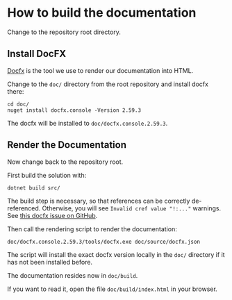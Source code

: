 # How to build the documentation

Change to the repository root directory.

## Install DocFX

[Docfx] is the tool we use to render our documentation into HTML.

[docfx]: https://dotnet.github.io/docfx/index.html

Change to the `doc/` directory from the root repository and install docfx there:

```
cd doc/
nuget install docfx.console -Version 2.59.3
```

The docfx will be installed to `doc/docfx.console.2.59.3`.

## Render the Documentation

Now change back to the repository root.

First build the solution with:

```
dotnet build src/
```

The build step is necessary, so that references can be correctly de-referenced.
Otherwise, you will see `Invalid cref value "!:..."` warnings.
See [this docfx issue on GitHub].

[this docfx issue on GitHub]: https://github.com/dotnet/docfx/issues/5112

Then call the rendering script to render the documentation:

```
doc/docfx.console.2.59.3/tools/docfx.exe doc/source/docfx.json
```

The script will install the exact docfx version locally in the `doc/` directory if it has not been installed before.

The documentation resides now in `doc/build`.

If you want to read it, open the file `doc/build/index.html` in your browser.
